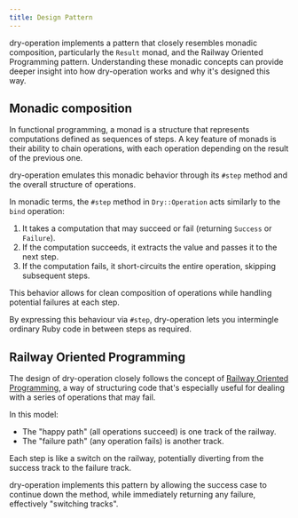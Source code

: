 ```yaml
---
title: Design Pattern
---
```


dry-operation implements a pattern that closely resembles monadic composition, particularly the `Result` monad, and the Railway Oriented Programming pattern. Understanding these monadic concepts can provide deeper insight into how dry-operation works and why it's designed this way.

## Monadic composition

In functional programming, a monad is a structure that represents computations defined as sequences of steps. A key feature of monads is their ability to chain operations, with each operation depending on the result of the previous one.

dry-operation emulates this monadic behavior through its `#step` method and the overall structure of operations.

In monadic terms, the `#step` method in `Dry::Operation` acts similarly to the `bind` operation:

1. It takes a computation that may succeed or fail (returning `Success` or `Failure`).
1. If the computation succeeds, it extracts the value and passes it to the next step.
1. If the computation fails, it short-circuits the entire operation, skipping subsequent steps.

This behavior allows for clean composition of operations while handling potential failures at each step.

By expressing this behaviour via `#step`, dry-operation lets you intermingle ordinary Ruby code in between steps as required.

## Railway Oriented Programming

The design of dry-operation closely follows the concept of [Railway Oriented Programming](https://fsharpforfunandprofit.com/rop/), a way of structuring code that's especially useful for dealing with a series of operations that may fail.

In this model:

- The "happy path" (all operations succeed) is one track of the railway.
- The "failure path" (any operation fails) is another track.

Each step is like a switch on the railway, potentially diverting from the success track to the failure track.

dry-operation implements this pattern by allowing the success case to continue down the method, while immediately returning any failure, effectively "switching tracks".
